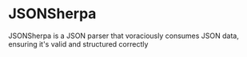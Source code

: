 # JSONSherpa
JSONSherpa is a JSON parser that voraciously consumes JSON data, ensuring it's valid and structured correctly
